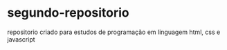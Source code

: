 # segundo-repositorio
repositorio criado para estudos de programação em linguagem html, css e javascript
